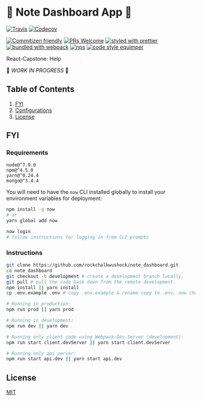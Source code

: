 # :notebook: Note Dashboard App :pencil:

[![Travis](https://img.shields.io/travis/rockchalkwushock/note_dashboard.svg?branch=master&style=flat-square)](https://travis-ci.org/rockchalkwushock/note_dashboard)
[![Codecov](https://img.shields.io/codecov/c/github/rockchalkwushock/note_dashboard.svg?style=flat-square)](https://codecov.io/gh/rockchalkwushock/note_dashboard)

[![Commitizen friendly](https://img.shields.io/badge/commitizen-friendly-brightgreen.svg?style=flat-square)](http://commitizen.github.io/cz-cli/)
[![PRs Welcome](https://img.shields.io/badge/PRs-welcome-brightgreen.svg?style=flat-square)](https://github.com/rockchalkwushock/how-to-open-source/pulls)
[![styled with prettier](https://img.shields.io/badge/styled_with-prettier-ff69b4.svg?style=flat-square)](https://github.com/prettier/prettier)
[![bundled with webpack](https://img.shields.io/badge/bundled%20with-webpack-blue.svg?style=flat-square)](https://github.com/webpack/webpack)
[![nps](https://img.shields.io/badge/scripts%20run%20with-nps-blue.svg?style=flat-square)](https://github.com/kentcdodds/nps)
[![code style equimper](https://img.shields.io/badge/code%20style-equimper-blue.svg?style=flat-square)](https://github.com/EQuimper/eslint-config-equimper)

React-Capstone: Help

:construction_worker: _WORK IN PROGRESS_ :construction_worker:

## Table of Contents

1. [FYI](#fyi)
1. [Configurations](https://github.com/rockchalkwushock/note_dashboard/blob/master/docs/Configurations.md)
1. [License](#license)

## FYI

### Requirements

```plaintext
node@^7.9.0
npm@^4.5.0
yarn@^0.24.4
mongo@^3.4.4
```

You will need to have the `now` CLI installed globally to install your environment variables for deployment:

```sh
npm install -g now
# or
yarn global add now

now login
# follow instructions for logging in from CLI prompts
```

### Instructions

```sh
git clone https://github.com/rockchalkwushock/note_dashboard.git
cd note_dashboard
git checkout -b development # create a development branch locally.
git pull # pull the code base down from the remote development.
npm install || yarn install
cp .env.example .env # copy .env.example & rename copy to .env, now change to actual values for environment variables.

# Running in production:
npm run prod || yarn prod

# Running in development:
npm run dev || yarn dev

# Running only client code using Webpack-Dev-Server (development):
npm run start client.devServer || yarn start client.devServer

# Running only api server:
npm run start api.dev || yarn start api.dev
```

## License

[MIT](https://github.com/rockchalkwushock/note_dashboard/blob/master/LICENSE)
